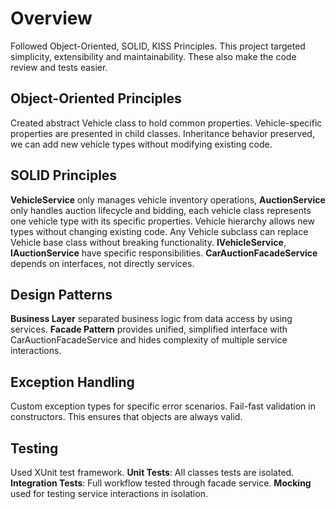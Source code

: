 # Overview
Followed Object-Oriented, SOLID, KISS Principles. This project targeted simplicity, extensibility and maintainability. These also make the code review and tests easier.

## Object-Oriented Principles
Created abstract Vehicle class to hold common properties. Vehicle-specific properties are presented in child classes. Inheritance behavior preserved, we can add new vehicle types without modifying existing code.

## SOLID Principles
**VehicleService** only manages vehicle inventory operations, **AuctionService** only handles auction lifecycle and bidding, each vehicle class represents one vehicle type with its specific properties. Vehicle hierarchy allows new types without changing existing code. Any Vehicle subclass can replace Vehicle base class without breaking functionality. **IVehicleService**, **IAuctionService** have specific responsibilities. **CarAuctionFacadeService** depends on interfaces, not directly services.

## Design Patterns
**Business Layer** separated business logic from data access by using services. **Facade Pattern** provides unified, simplified interface with CarAuctionFacadeService and hides complexity of multiple service interactions.

## Exception Handling
Custom exception types for specific error scenarios. Fail-fast validation in constructors. This ensures that objects are always valid.

## Testing
Used XUnit test framework. **Unit Tests**: All classes tests are isolated. **Integration Tests**: Full workflow tested through facade service. **Mocking** used for testing service interactions in isolation.